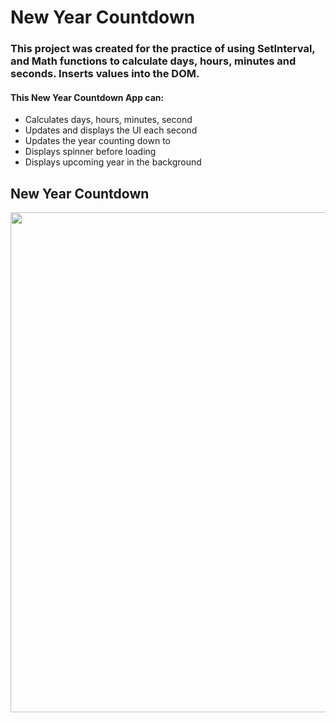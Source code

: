 # New Year Countdown

### This project was created for the practice of using SetInterval, and Math functions to calculate days, hours, minutes and seconds. Inserts values into the DOM.

#### This New Year Countdown App can:

- Calculates days, hours, minutes, second
- Updates and displays the UI each second
- Updates the year counting down to
- Displays spinner before loading
- Displays upcoming year in the background

## New Year Countdown

<img src="https://imgur.com/pp8Hl7C.png" width="800">

